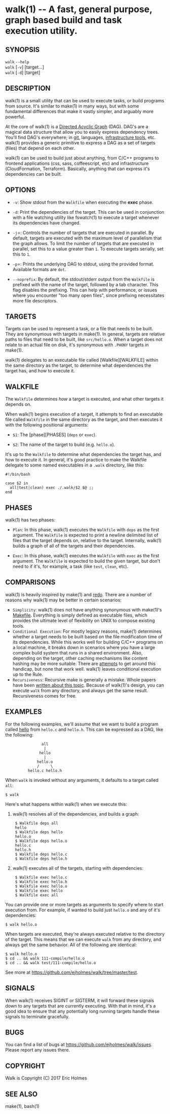 walk(1) -- A fast, general purpose, graph based build and task execution utility.
==============================================================================================

## SYNOPSIS

`walk` `--help`<br>
`walk` [`-v`] [target...]<br>
`walk` [`-d`] [target]

## DESCRIPTION

walk(1) is a small utility that can be used to execute tasks, or build programs
from source. It's similar to make(1) in many ways, but with some fundamental
differences that make it vastly simpler, and arguably more powerful.

At the core of walk(1) is a [Directed Acyclic
Graph](https://en.wikipedia.org/wiki/Directed_acyclic_graph) (DAG). DAG's are a
magical data structure that allow you to easily express dependency trees.
You'll find DAG's everywhere; in
[git](http://eagain.net/articles/git-for-computer-scientists/), languages,
[infrastructure tools](https://github.com/hashicorp/terraform/tree/master/dag),
etc. walk(1) provides a generic primitive to express a DAG as a set of targets
(files) that depend on each other.

walk(1) can be used to build just about anything, from C/C++ programs to
frontend applications (css, sass, coffeescript, etc) and infrastructure
(CloudFormation, Terraform). Basically, anything that can express it's
dependencies can be built.

## OPTIONS

  * `-v`:
    Show stdout from the `Walkfile` when executing the **exec** phase.

  * `-d`:
    Print the dependencies of the target. This can be used in conjunction with
    a file watching utility like fswatch(1) to execute a target whenever its
    dependencies have changed.

  * `-j`=<number>:
    Controls the number of targets that are executed in parallel. By default,
    targets are executed with the maximum level of parallelism that the graph
    allows. To limit the number of targets that are executed in parallel, set
    this to a value greater than `1`. To execute targets serially, set this to
    `1`.

  * `-p`=<format>:
    Prints the underlying DAG to stdout, using the provided format. Available
    formats are `dot`.

  * `--noprefix`:
    By default, the stdout/stderr output from the `Walkfile` is prefixed with the name
    of the target, followed by a tab character. This flag disables the
    prefixing. This can help with performance, or issues where you encounter
    "too many open files", since prefixing necessitates more file descriptors.

## TARGETS

Targets can be used to represent a task, or a file that needs to be built. They
are synonymous with targets in make(1). In general, targets are relative paths
to files that need to be built, like `src/hello.o`. When a target does not
relate to an actual file on disk, it's synonymous with `.PHONY` targets in
make(1).

walk(1) delegates to an executable file called [Walkfile][WALKFILE] within the same
directory as the target, to determine what dependencies the target has, and how
to execute it.

## WALKFILE

The `Walkfile` determines _how_ a target is executed, and what other targets it
depends on.

When walk(1) begins execution of a target, it attempts to find an executable
file called `Walkfile` in the same directory as the target, and then executes
it with the following positional arguments:

  * `$1`:
    The [phase][PHASES] (`deps` or `exec`).
  
  * `$2`:
    The name of the target to build (e.g. `hello.o`).

It's up to the `Walkfile` to determine what dependencies the target has, and
how to execute it. In general, it's good practice to make the Walkfile delegate
to some named executables in a `.walk` directory, like this:

    #!/bin/bash

    case $2 in
      all|test|clean) exec ./.walk/$2 $@ ;;
    end

## PHASES

walk(1) has two phases:

  * `Plan`:
    In this phase, walk(1) executes the `Walkfile` with `deps` as the first
    argument. The `Walkfile` is expected to print a newline delimited list of
    files that the target depends on, relative to the target. Internally,
    walk(1) builds a graph of all of the targets and their dependencies.

  * `Exec`:
    In this phase, walk(1) executes the `Walkfile` with `exec` as the first
    argument. The `Walkfile` is expected to build the given target, but don't
    need to if it's, for example, a task (like `test`, `clean`, etc).

## COMPARISONS

walk(1) is heavily inspired by make(1) and
[redo](https://github.com/apenwarr/redo). There are a number of reasons why
walk(1) may be better in certain scenarios:

  * `Simplicity`:
    walk(1) does not have anything synonymous with make(1)'s
    [Makefile](https://www.gnu.org/software/make/manual/make.html). Everything
    is simply defined as executable files, which provides the ultimate level of
    flexibility on UNIX to compose existing tools.
  * `Conditional Execution`:
    For mostly legacy reasons, make(1) determines whether a target needs to be
    built based on the file modification time of its dependencies. While this
    works well for building C/C++ programs on a local machine, it breaks down
    in scenarios where you have a large complex build system that runs in a
    shared environment. Also, depending on the target, other caching
    mechanisms like content hashing may be more suitable. There are
    [attempts](http://blog.jgc.org/2006/04/rebuilding-when-hash-has-changed-not.html)
    to get around this handicap, but none that work well. walk(1) leaves
    conditional execution up to the Rule.
   * `Recursiveness`:
    Recursive make is generally a mistake. Whole papers have been [written
    about this topic](http://aegis.sourceforge.net/auug97.pdf). Because of
    walk(1)'s design, you can execute `walk` from any directory, and always get
    the same result. Recursiveness comes for free.

## EXAMPLES

For the following examples, we'll assume that we want to build a program called
[hello](https://github.com/ejholmes/walk/tree/master/test/111-compile) from
`hello.c` and `hello.h`. This can be expressed as a DAG, like the following:

                    all
                     |
                   hello
                     |
                  hello.o
                  /     \
              hello.c hello.h


When `walk` is invoked without any arguments, it defaults to a target called `all`:

    $ walk

Here's what happens within walk(1) when we execute this:

1. walk(1) resolves all of the dependencies, and builds a graph:

        $ Walkfile deps all
        hello
        $ Walkfile deps hello
        hello.o
        $ Walkfile deps hello.o
        hello.c
        hello.h
        $ Walkfile deps hello.c
        $ Walkfile deps hello.h

2. walk(1) executes all of the targets, starting with dependencies:

        $ Walkfile exec hello.c
        $ Walkfile exec hello.h
        $ Walkfile exec hello.o
        $ Walkfile exec hello
        $ Walkfile exec all

You can provide one or more targets as arguments to specify where to start
execution from. For example, if wanted to build just `hello.o` and any of it's
dependencies:

    $ walk hello.o

When targets are executed, they're always executed relative to the directory of
the target. This means that we can execute `walk` from any directory, and
always get the same behavior. All of the following are identical:

    $ walk hello.o
    $ cd .. && walk 111-compile/hello.o
    $ cd .. && walk test/111-compile/hello.o

See more at <https://github.com/ejholmes/walk/tree/master/test>.

## SIGNALS

When walk(1) receives SIGINT or SIGTERM, it will forward these signals down to
any targets that are currently executing. With that in mind, it's a good idea to
ensure that any potentially long running targets handle these signals to
terminate gracefully.

## BUGS

You can find a list of bugs at <https://github.com/ejholmes/walk/issues>.
Please report any issues there.

## COPYRIGHT

Walk is Copyright (C) 2017 Eric Holmes

## SEE ALSO

make(1), bash(1)

